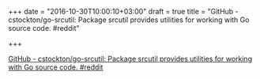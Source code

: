 +++
date = "2016-10-30T10:00:10+03:00"
draft = true
title = "GitHub - cstockton/go-srcutil: Package srcutil provides utilities for working with Go source code.  #reddit"

+++

<p><a href="https://t.co/GxSdPOOHa7">GitHub - cstockton/go-srcutil: Package srcutil provides utilities for working with Go source code.  #reddit</a></p>
